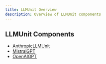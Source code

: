 ```yaml
---
title: LLMUnit Overview
description: Overview of LLMUnit components
---
```

## LLMUnit Components
* [AnthropicLLMUnit](/docs/components/llmunit/anthropicllmunit/)
* [MistralGPT](/docs/components/llmunit/mistralgpt/)
* [OpenAIGPT](/docs/components/llmunit/openaigpt/)